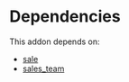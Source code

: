# Dependencies

This addon depends on:

- [sale](../../odoo-bringout-oca-ocb-sale)
- [sales_team](../../odoo-bringout-oca-ocb-sales_team)
